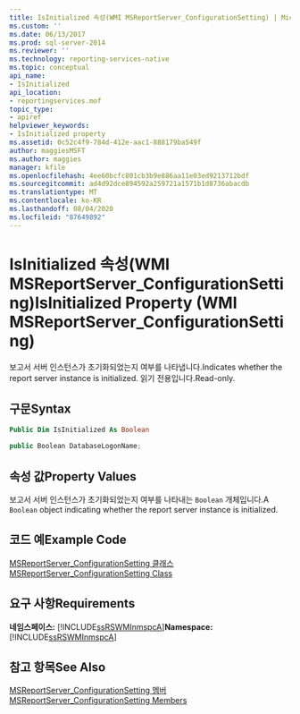 ```yaml
---
title: IsInitialized 속성(WMI MSReportServer_ConfigurationSetting) | Microsoft Docs
ms.custom: ''
ms.date: 06/13/2017
ms.prod: sql-server-2014
ms.reviewer: ''
ms.technology: reporting-services-native
ms.topic: conceptual
api_name:
- IsInitialized
api_location:
- reportingservices.mof
topic_type:
- apiref
helpviewer_keywords:
- IsInitialized property
ms.assetid: 0c52c4f9-784d-412e-aac1-888179ba549f
author: maggiesMSFT
ms.author: maggies
manager: kfile
ms.openlocfilehash: 4ee60bcfc801cb3b9e886aa11e03ed9213712bdf
ms.sourcegitcommit: ad4d92dce894592a259721a1571b1d8736abacdb
ms.translationtype: MT
ms.contentlocale: ko-KR
ms.lasthandoff: 08/04/2020
ms.locfileid: "87649892"
---
```

# <a name="isinitialized-property-wmi-msreportserver_configurationsetting"></a><span data-ttu-id="16417-102">IsInitialized 속성(WMI MSReportServer_ConfigurationSetting)</span><span class="sxs-lookup"><span data-stu-id="16417-102">IsInitialized Property (WMI MSReportServer_ConfigurationSetting)</span></span>
  <span data-ttu-id="16417-103">보고서 서버 인스턴스가 초기화되었는지 여부를 나타냅니다.</span><span class="sxs-lookup"><span data-stu-id="16417-103">Indicates whether the report server instance is initialized.</span></span> <span data-ttu-id="16417-104">읽기 전용입니다.</span><span class="sxs-lookup"><span data-stu-id="16417-104">Read-only.</span></span>  
  
## <a name="syntax"></a><span data-ttu-id="16417-105">구문</span><span class="sxs-lookup"><span data-stu-id="16417-105">Syntax</span></span>  
  
```vb  
Public Dim IsInitialized As Boolean  
```  
  
```csharp  
public Boolean DatabaseLogonName;  
```  
  
## <a name="property-values"></a><span data-ttu-id="16417-106">속성 값</span><span class="sxs-lookup"><span data-stu-id="16417-106">Property Values</span></span>  
 <span data-ttu-id="16417-107">보고서 서버 인스턴스가 초기화되었는지 여부를 나타내는 `Boolean` 개체입니다.</span><span class="sxs-lookup"><span data-stu-id="16417-107">A `Boolean` object indicating whether the report server instance is initialized.</span></span>  
  
## <a name="example-code"></a><span data-ttu-id="16417-108">코드 예</span><span class="sxs-lookup"><span data-stu-id="16417-108">Example Code</span></span>  
 [<span data-ttu-id="16417-109">MSReportServer_ConfigurationSetting 클래스</span><span class="sxs-lookup"><span data-stu-id="16417-109">MSReportServer_ConfigurationSetting Class</span></span>](msreportserver-configurationsetting-class.md)  
  
## <a name="requirements"></a><span data-ttu-id="16417-110">요구 사항</span><span class="sxs-lookup"><span data-stu-id="16417-110">Requirements</span></span>  
 <span data-ttu-id="16417-111">**네임스페이스:** [!INCLUDE[ssRSWMInmspcA](../../includes/ssrswminmspca-md.md)]</span><span class="sxs-lookup"><span data-stu-id="16417-111">**Namespace:** [!INCLUDE[ssRSWMInmspcA](../../includes/ssrswminmspca-md.md)]</span></span>  
  
## <a name="see-also"></a><span data-ttu-id="16417-112">참고 항목</span><span class="sxs-lookup"><span data-stu-id="16417-112">See Also</span></span>  
 [<span data-ttu-id="16417-113">MSReportServer_ConfigurationSetting 멤버</span><span class="sxs-lookup"><span data-stu-id="16417-113">MSReportServer_ConfigurationSetting Members</span></span>](msreportserver-configurationsetting-members.md)  
  
  
